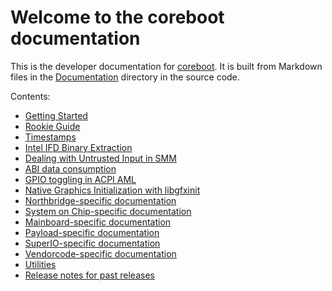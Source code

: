 # Welcome to the coreboot documentation

This is the developer documentation for [coreboot](https://coreboot.org).
It is built from Markdown files in the
[Documentation](https://review.coreboot.org/cgit/coreboot.git/tree/Documentation)
directory in the source code.

Contents:

* [Getting Started](getting_started/index.md)
* [Rookie Guide](lessons/index.md)
* [Timestamps](timestamp.md)
* [Intel IFD Binary Extraction](Binary_Extraction.md)
* [Dealing with Untrusted Input in SMM](technotes/2017-02-dealing-with-untrusted-input-in-smm.md)
* [ABI data consumption](abi-data-consumption.md)
* [GPIO toggling in ACPI AML](acpi/gpio.md)
* [Native Graphics Initialization with libgfxinit](gfx/libgfxinit.md)
* [Northbridge-specific documentation](northbridge/index.md)
* [System on Chip-specific documentation](soc/index.md)
* [Mainboard-specific documentation](mainboard/index.md)
* [Payload-specific documentation](lib/payloads/index.md)
* [SuperIO-specific documentation](superio/index.md)
* [Vendorcode-specific documentation](vendorcode/index.md)
* [Utilities](util.md)
* [Release notes for past releases](releases/index.md)
